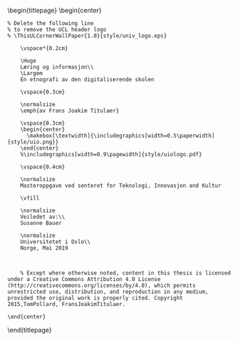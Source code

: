 <!--
This is the Latex-heavy title page.
People outside UCL may want to remove the header logo
and add the centred logo
-->


\begin{titlepage}
    \begin{center}

    % Delete the following line
    % to remove the UCL header logo
    % \ThisULCornerWallPaper{1.0}{style/univ_logo.eps}

        \vspace*{0.2cm}

        \Huge
        Læring og informasjon\\
        \Largem
        En etnografi av den digitaliserende skolen

        \vspace{0.3cm}

        \normalsize
        \emph{av Frans Joakim Titulaer}

        \vspace{0.3cm}
        \begin{center}
          \makebox[\textwidth]{\includegraphics[width=0.5\paperwidth]{style/uio.png}}
        \end{center}
        %\includegraphics[width=0.9\pagewidth]{style/uiologo.pdf}

        \vspace{0.4cm}

        \normalsize
        Masteroppgave ved senteret for Teknologi, Innovasjon and Kultur

        \vfill

        \normalsize
        Veiledet av:\\
        Susanne Bauer

        \normalsize
        Universitetet i Oslo\\
        Norge, Mai 2019



        % Except where otherwise noted, content in this thesis is licensed under a Creative Commons Attribution 4.0 License (http://creativecommons.org/licenses/by/4.0), which permits unrestricted use, distribution, and reproduction in any medium, provided the original work is properly cited. Copyright 2015,TomPollard, FransJoakimTitulaer.

    \end{center}
\end{titlepage}
